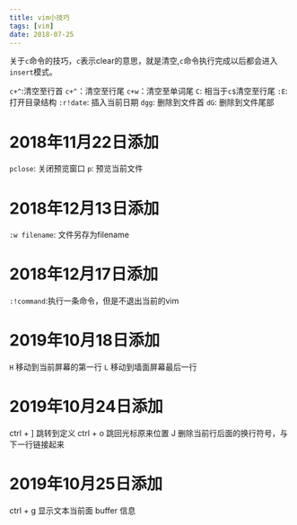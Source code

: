 ```yaml
---
title: vim小技巧
tags: [vim]
date: 2018-07-25
---
```

关于`c`命令的技巧，`c`表示clear的意思，就是清空,`c`命令执行完成以后都会进入`insert`模式。

`c+^`:清空至行首
`c+^`：清空至行尾
`c+w`：清空至单词尾
`C`: 相当于`c$`清空至行尾
`:E`: 打开目录结构
`:r!date`: 插入当前日期
`dgg`: 删除到文件首
`dG`: 删除到文件尾部

# 2018年11月22日添加
`pclose`: 关闭预览窗口
`p`: 预览当前文件

# 2018年12月13日添加
`:w filename`: 文件另存为filename

# 2018年12月17日添加
`:!command`:执行一条命令，但是不退出当前的vim

# 2019年10月18日添加
`H` 移动到当前屏幕的第一行
`L` 移动到墙面屏幕最后一行

# 2019年10月24日添加
ctrl +  ] 跳转到定义
ctrl + o 跳回光标原来位置
J 删除当前行后面的换行符号，与下一行链接起来

# 2019年10月25日添加
ctrl  + g  显示文本当前面 buffer 信息
